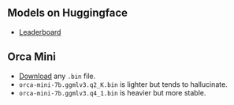 ## Models on Huggingface
- [Leaderboard](https://huggingface.co/spaces/HuggingFaceH4/open_llm_leaderboard)

## Orca Mini
- [Download](https://huggingface.co/TheBloke/orca_mini_7B-GGML/tree/main) any `.bin` file.
- `orca-mini-7b.ggmlv3.q2_K.bin` is lighter but tends to hallucinate.
- `orca-mini-7b.ggmlv3.q4_1.bin` is heavier but more stable.
